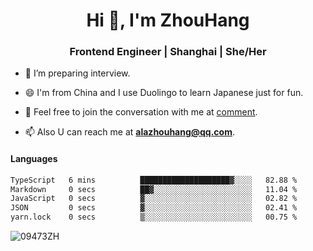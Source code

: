 <h1 align="center">Hi 👋, I'm ZhouHang</h1>

<h3 align="center">Frontend Engineer | Shanghai | She/Her</h3>

- 🤔 I’m preparing interview.
  
- 😄 I'm from China and I use Duolingo to learn Japanese just for fun.
  
- 🐨 Feel free to join the conversation with me at [comment](https://github.com/09473ZH/comment/discussions).

- 📫 Also U can reach me at **alazhouhang@qq.com**.


<h4 align="left">Languages</h4>
<!--START_SECTION:waka-->

```txt
TypeScript   6 mins          ████████████████████▓░░░░   82.88 %
Markdown     0 secs          ██▓░░░░░░░░░░░░░░░░░░░░░░   11.04 %
JavaScript   0 secs          ▓░░░░░░░░░░░░░░░░░░░░░░░░   02.82 %
JSON         0 secs          ▓░░░░░░░░░░░░░░░░░░░░░░░░   02.41 %
yarn.lock    0 secs          ▒░░░░░░░░░░░░░░░░░░░░░░░░   00.75 %
```

<!--END_SECTION:waka-->

<p align="left"> <img src=https://github-readme-stats.vercel.app/api?username=09473ZH&show_icons=true alt=09473ZH /> </p>
